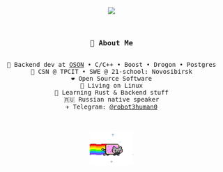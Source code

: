 <div align="center">
<img src="https://readme-typing-svg.demolab.com?font=Inconsolata&weight=5000&size=42&duration=3500&pause=300&color=A7A459&center=true&vCenter=true&multiline=true&repeat=false&random=false&width=1200&height=160&lines=Forging+silence+into+code,;Wielding+Rust+and+C%2B%2B+in+the+shadows,;Crafting+sparks+from+the+void.+%E2%9C%A8" width="70%" />
<br><br>
<pre>
<h3>📖 About Me</h3>
💼 Backend dev at <a href="https://oson.com" target="_blank">OSON</a> • C/C++ • Boost • Drogon • Postgres
📍 CSN @ TPCIT • SWE @ 21-school: Novosibirsk
❤️ Open Source Software
🐧 Living on Linux
🌱 Learning Rust & Backend stuff
🇷🇺 Russian native speaker
✈️ Telegram: <a href="https://t.me/robot3human0">@robot3human0</a>
</pre>
<br><br>
<img src="https://github.com/robot3human0/robot3human0/blob/main/resources/nyan-cat-poptart-cat.gif" height="80" />
<br><br><br>
</div>
